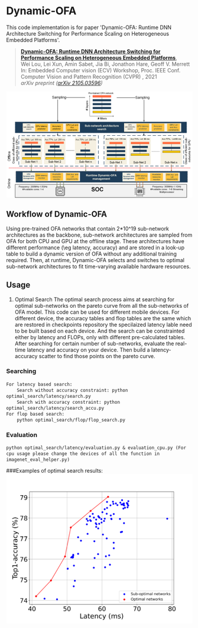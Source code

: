 # Dynamic-OFA
This code implementation is for paper 'Dynamic-OFA: Runtime DNN Architecture Switching for Performance Scaling on Heterogeneous Embedded Platforms'.

> [**Dynamic-OFA: Runtime DNN Architecture Switching for Performance Scaling on Heterogeneous Embedded Platforms**](https://arxiv.org/abs/2105.03596),  
> Wei Lou, Lei Xun, Amin Sabet, Jia Bi, Jonathon Hare, Geoff V. Merrett   
> In: Embedded Computer vision (ECV) Workshop, Proc. IEEE Conf. Computer Vision and Pattern Recognition (CVPR) , 2021  
> *arXiv preprint ([arXiv 2105.03596](https://arxiv.org/abs/2105.03596))*   

![Fig2](Fig2.png)


## Workflow of Dynamic-OFA
Using pre-trained OFA networks that contain 2*10^19 sub-network architectures as the backbone, sub-network architectures are sampled from OFA for both CPU and GPU at the offline stage. These architectures have different performance (\eg latency, accuracy) and are stored in a look-up table to build a dynamic version of OFA without any additional training required. Then, at runtime, Dynamic-OFA selects and switches to optimal sub-network architectures to fit time-varying available hardware resources.

## Usage
1. Optimal Search
The optimal search process aims at searching for optimal sub-networks on the pareto curve from all the sub-networks of OFA model. 
This code can be used for different mobile devices. For different device, the accuracy tables and flop tables are the same which are restored in checkpoints repository the specilaized latency lable need to be built based on each device. And the search can be constrainted either by latency and FLOPs, only with different pre-calculated tables. After searching for certain number of sub-networks, evaluate the real-time latency and accuracy on your device. Then build a latency-accuracy scatter to find those points on the pareto curve.
### Searching
    For latency based search: 
        Search without accuracy constraint: python optimal_search/latency/search.py
        Search with accuracy constraint: python optimal_search/latency/search_accu.py
    For flop based search:
        python optimal_search/flop/flop_search.py
    
### Evaluation
    python optimal_search/latency/evaluation.py & evaluation_cpu.py (For cpu usage please change the devices of all the function in imagenet_eval_helper.py)
###Examples of optimal search results:
![Fig3](Fig3.png)
    
